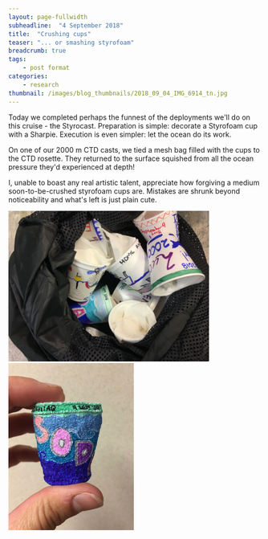 ```yaml
---
layout: page-fullwidth
subheadline:  "4 September 2018"
title:  "Crushing cups"
teaser: "... or smashing styrofoam"
breadcrumb: true
tags:
    - post format
categories:
    - research
thumbnail: /images/blog_thumbnails/2018_09_04_IMG_6914_tn.jpg
---
```


Today we completed perhaps the funnest of the deployments we'll do on this cruise - the Styrocast. Preparation is simple: decorate a Styrofoam cup with a Sharpie. Execution is even simpler: let the ocean do its work.

On one of our 2000 m CTD casts, we tied a mesh bag filled with the cups to the CTD rosette. They returned to the surface squished from all the ocean pressure they'd experienced at depth!

I, unable to boast any real artistic talent, appreciate how forgiving a medium soon-to-be-crushed styrofoam cups are. Mistakes are shrunk beyond noticeability and what's left is just plain cute.

<img src="/assets/img/2018_09_04_IMG_6902.jpg" width="400">
<img src="/assets/img/2018_09_04_IMG_6914.jpg" width="250">
